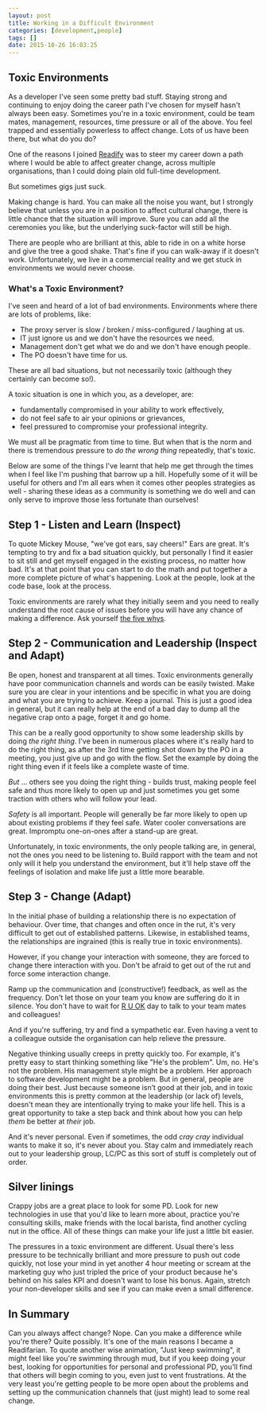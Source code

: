 ```yaml
---
layout: post
title: Working in a Difficult Environment
categories: [development,people]
tags: []
date: 2015-10-26 16:03:25
---
```


## Toxic Environments

As a developer I've seen some pretty bad stuff. Staying strong and continuing to enjoy doing the career path I've chosen for myself hasn't always been easy. Sometimes you're in a toxic environment, could be team mates, management, resources, time pressure or all of the above. You feel trapped and essentially powerless to affect change. Lots of us have been there, but what do you do? 

<!--more-->

One of the reasons I joined [Readify](https://readify.net) was to steer my career down a path where I would be able to affect greater change, across multiple organisations, than I could doing plain old full-time development. 

But sometimes gigs just suck.  

Making change is hard. You can make all the noise you want, but I strongly believe that unless you are in a position to affect cultural change, there is little chance that the situation will improve. Sure you can add all the ceremonies you like, but the underlying suck-factor will still be high. 

There are people who are brilliant at this, able to ride in on a white horse and give the tree a good shake. That's fine if you can walk-away if it doesn't work. Unfortunately, we live in a commercial reality and we get stuck in environments we would never choose.

### What's a Toxic Environment?

I've seen and heard of a lot of bad environments. Environments where there are lots of problems, like:

* The proxy server is slow / broken / miss-configured / laughing at us.
* IT just ignore us and we don't have the resources we need.
* Management don't get what we do and we don't have enough people.
* The PO doesn't have time for us.

These are all bad situations, but not necessarily toxic (although they certainly can become so!).

A toxic situation is one in which you, as a developer, are:

* fundamentally compromised in your ability to work effectively,
* do not feel safe to air your opinions or grievances, 
* feel pressured to compromise your professional integrity.

We must all be pragmatic from time to time. But when that is the norm and there is tremendous pressure to _do the wrong thing_ repeatedly, that's toxic.

Below are some of the things I've learnt that help me get through the times when I feel like I'm pushing that barrow up a hill. Hopefully some of it will be useful for others and I'm all ears when it comes other peoples strategies as well - sharing these ideas as a community is something we do well and can only serve to improve those less fortunate than ourselves!  

## Step 1 - Listen and Learn (Inspect) 

To quote Mickey Mouse, "we've got ears, say cheers!" Ears are great. It's tempting to try and fix a bad situation quickly, but personally I find it easier to sit still and get myself engaged in the existing process, no matter how bad. It's at that point that you can start to do the math and put together a more complete picture of what's happening. Look at the people, look at the code base, look at the process.  

Toxic environments are rarely what they initially seem and you need to really understand the root cause of issues before you will have any chance of making a difference. Ask yourself [the five whys](https://en.wikipedia.org/wiki/5_Whys).

## Step 2 - Communication and Leadership (Inspect and Adapt) 

Be open, honest and transparent at all times. Toxic environments generally have poor communication channels and words can be easily twisted. Make sure you are clear in your intentions and be specific in what you are doing and what you are trying to achieve. Keep a journal. This is just a good idea in general, but it can really help at the end of a bad day to dump all the negative crap onto a page, forget it and go home. 

This can be a really good opportunity to show some leadership skills by doing _the right thing_. I've been in numerous places where it's really hard to do the right thing, as after the 3rd time getting shot down by the PO in a meeting, you just give up and go with the flow. Set the example by doing the right thing even if it feels like a complete waste of time.

_But_ ... others see you doing the right thing - builds trust, making people feel safe and thus more likely to open up and just sometimes you get some traction with others who will follow your lead. 

_Safety_ is all important. People will generally be far more likely to open up about existing problems if they feel safe. Water cooler conversations are great. Impromptu one-on-ones after a stand-up are great. 

Unfortunately, in toxic environments, the only people talking are, in general, not the ones you need to be listening to. Build rapport with the team and not only will it help you understand the environment, but it'll help stave off the feelings of isolation and make life just a little more bearable. 

## Step 3 - Change (Adapt) 

In the initial phase of building a relationship there is no expectation of behaviour. Over time, that changes and often once in the rut, it's very difficult to get out of established patterns. Likewise, in established teams, the relationships are ingrained (this is really true in toxic environments).  

However, if you change your interaction with someone, they are forced to change there interaction with you. Don't be afraid to get out of the rut and force some interaction change. 

Ramp up the communication and (constructive!) feedback, as well as the frequency. Don't let those on your team you know are suffering do it in silence. You don't have to wait for [R U OK](https://www.ruok.org.au) day to talk to your team mates and colleagues!

And if you're suffering, try and find a sympathetic ear. Even having a vent to a colleague outside the organisation can help relieve the pressure.

Negative thinking usually creeps in pretty quickly too. For example, it's pretty easy to start thinking something like "He's the problem". Um, no. He's not the problem. His management style might be a problem. Her approach to software development might be a problem. But in general, people are doing their best. Just because someone isn’t good at their job, and in toxic environments this is pretty common at the leadership (or lack of) levels, doesn't mean they are intentionally trying to make your life hell. This is a great opportunity to take a step back and think about how you can help _them_ be better at _their_ job.  

And it's never personal. Even if sometimes, the odd _cray cray_ individual wants to make it so, it's never about you. Stay calm and immediately reach out to your leadership group, LC/PC as this sort of stuff is completely out of order. 

## Silver linings 

Crappy jobs are a great place to look for some PD. Look for new technologies in use that you'd like to learn more about, practice you're consulting skills, make friends with the local barista, find another cycling nut in the office. All of these things can make your life just a little bit easier. 
 
The pressures in a toxic environment are different. Usual there's less pressure to be technically brilliant and more pressure to push out code quickly, not lose your mind in yet another 4 hour meeting or scream at the marketing guy who just tripled the price of your product because he's behind on his sales KPI and doesn't want to lose his bonus. Again, stretch your non-developer skills and see if you can make even a small difference.
 
## In Summary 
 
Can you always affect change? Nope. Can you make a difference while you're there? Quite possibly. It's one of the main reasons I became a Readifarian. To quote another wise animation, "Just keep swimming", it might feel like you're swimming through mud, but if you keep doing your best, looking for opportunities for personal and professional PD, you'll find that others will begin coming to you, even just to vent frustrations. At the very least you're getting people to be more open about the problems and setting up the communication channels that (just might) lead to some real change. 
